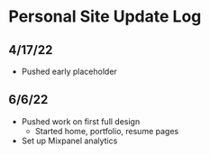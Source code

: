 # Personal Site Update Log

## 4/17/22
- Pushed early placeholder

## 6/6/22
- Pushed work on first full design
  - Started home, portfolio, resume pages
- Set up Mixpanel analytics